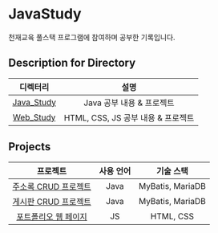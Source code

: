 # JavaStudy
천재교육 풀스택 프로그램에 참여하며 공부한 기록입니다.


## Description for Directory

|             디렉터리             |             설명              | 
|:----------------------------:|:---------------------------:|
|  [Java_Study](./Java_Study)  |      Java 공부 내용 & 프로젝트      |
|   [Web_Study](./Web_Study)   | HTML, CSS, JS 공부 내용 & 프로젝트  |

## Projects
|                     프로젝트                      | 사용 언어  |         기술 스택          |
|:---------------------------------------------:|:------:|:----------------------:|
| [주소록 CRUD 프로젝트](./Java_Study/address_mybatis) |  Java  |    MyBatis, MariaDB    |
| [게시판 CRUD 프로젝트](./Java_Study/thisisjavaDB) | Java | MyBatis, MariaDB |
|     [포트폴리오 웹 페이지](./Web_Study/portfolio)      | JS |       HTML, CSS        |             